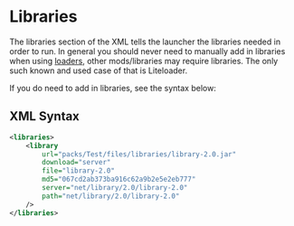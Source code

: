 # Libraries

The libraries section of the XML tells the launcher the libraries needed in order to run. In general you should never
need to manually add in libraries when using [loaders](/pack-admin/_xml/loaders), other mods/libraries may require
libraries. The only such known and used case of that is Liteloader.

If you do need to add in libraries, see the syntax below:

## XML Syntax

```xml
<libraries>
    <library
        url="packs/Test/files/libraries/library-2.0.jar"
        download="server"
        file="library-2.0"
        md5="067cd2ab373ba916c62a9b2e5e2eb777"
        server="net/library/2.0/library-2.0"
        path="net/library/2.0/library-2.0"
    />
</libraries>
```
